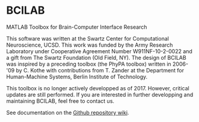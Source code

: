 BCILAB
======

MATLAB Toolbox for Brain-Computer Interface Research

This software was written at the Swartz Center for Computational Neuroscience, UCSD. This work was funded by the Army Research Laboratory under Cooperative Agreement Number W911NF-10-2-0022 and a gift from The Swartz Foundation (Old Field, NY).
The design of BCILAB was inspired by a preceding toolbox (the PhyPA toolbox) written in 2006-'09 by C. Kothe with contributions from T. Zander at the Department for Human-Machine Systems, Berlin Institute of Technology.

This toolbox is no longer actively developped as of 2017. However, critical updates are still performed. If you are interested in further developping and maintaining BCILAB, feel free to contact us. 

See documentation on the [Github repository wiki](https://github.com/sccn/BCILAB/wiki).
